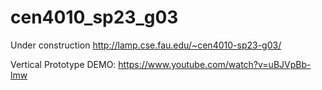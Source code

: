 # cen4010_sp23_g03

Under construction
http://lamp.cse.fau.edu/~cen4010-sp23-g03/

Vertical Prototype DEMO:
https://www.youtube.com/watch?v=uBJVpBb-lmw

